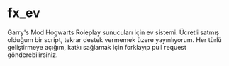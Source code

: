 # fx_ev
Garry's Mod Hogwarts Roleplay sunucuları için ev sistemi. Ücretli satmış olduğum bir script, tekrar destek vermemek üzere yayınlıyorum.
Her türlü geliştirmeye açığım, katkı sağlamak için forklayıp pull request gönderebilirsiniz.